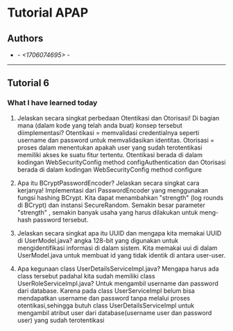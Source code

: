 # Tutorial APAP
## Authors
* **<Dandy Febriano>** - *<1706074695>* - *<A>*
---
## Tutorial 6
### What I have learned today

1. Jelaskan secara singkat perbedaan Otentikasi dan Otorisasi! Di bagian mana (dalam kode
yang telah anda buat) konsep tersebut diimplementasi?
Otentikasi = memvalidasi credentialnya seperti username dan password untuk memvalidasikan identitas.
Otorisasi = proses dalam menentukan apakah user yang sudah terotentikasi memiliki akses ke suatu fitur tertentu.
Otentikasi berada di dalam kodingan WebSecurityConfig method configAuthentication dan Otorisasi berada di dalam kodingan WebSecurityConfig method configure

2. Apa itu BCryptPasswordEncoder? Jelaskan secara singkat cara kerjanya!
Implementasi dari PasswordEncoder yang menggunakan fungsi hashing BCrypt. Kita dapat menambahkan "strength" (log rounds di BCrypt) dan instansi SecureRandom. Semakin besar parameter "strength" , semakin banyak usaha yang harus dilakukan untuk meng-hash password tersebut. 

3. Jelaskan secara singkat apa itu UUID dan mengapa kita memakai UUID di UserModel.java? angka 128-bit yang digunakan untuk mengidentifikasi informasi di dalam sistem. Kita memakai uui di dalam UserModel.java untuk membuat id yang tidak identik di antara user-user.

4.  Apa kegunaan class UserDetailsServiceImpl.java? Mengapa harus ada class tersebut
padahal kita sudah memiliki class UserRoleServiceImpl.java?  Untuk mengambil username dan password dari database. Karena pada class UserServiceImpl belum bisa mendapatkan username dan password tanpa melalui proses otentikasi,sehingga butuh class UserDetailsServiceImpl untuk mengambil atribut user dari database(username user dan password user) yang sudah terotentikasi


